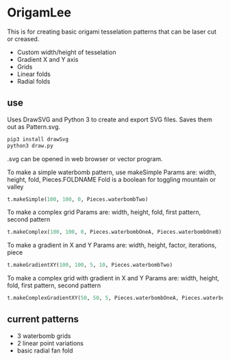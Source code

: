 # OrigamLee

This is for creating basic origami tesselation patterns that can be laser cut or creased.

+ Custom width/height of tesselation
+ Gradient X and Y axis
+ Grids
+ Linear folds
+ Radial folds

## use

Uses DrawSVG and Python 3 to create and export SVG files. Saves them out as Pattern.svg.

```bash
pip3 install drawSvg
python3 draw.py
```

.svg can be opened in web browser or vector program.

To make a simple waterbomb pattern, use makeSimple
Params are: width, height, fold, Pieces.FOLDNAME
Fold is a boolean for toggling mountain or valley

```python
t.makeSimple(100, 100, 0, Pieces.waterbombTwo)
```

To make a complex grid
Params are: width, height, fold, first pattern, second pattern

```python
t.makeComplex(100, 100, 0, Pieces.waterbombOneA, Pieces.waterbombOneB)
```

To make a gradient in X and Y
Params are: width, height, factor, iterations, piece

```python
t.makeGradientXY(100, 100, 5, 10, Pieces.waterbombTwo)
```

To make a complex grid with gradient in X and Y
Params are: width, height, fold, first pattern, second pattern

```python
t.makeComplexGradientXY(50, 50, 5, Pieces.waterbombOneA, Pieces.waterbombOneB)
```

## current patterns

+ 3 waterbomb grids
+ 2 linear point variations
+ basic radial fan fold

